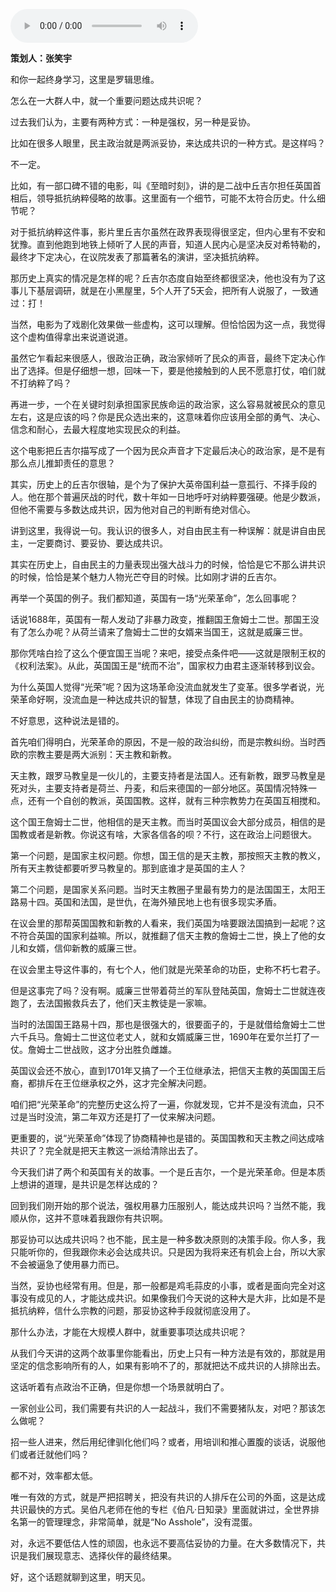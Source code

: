 <audio src="http://igetoss.cdn.igetget.com/mp3/201712/12/201712122145199700784879.mp3" controls="controls">您的浏览器不支持 audio 标签。</audio><p><b>策划人：张笑宇</b></p><p>和你一起终身学习，这里是罗辑思维。</p><p>怎么在一大群人中，就一个重要问题达成共识呢？</p><p>过去我们认为，主要有两种方式：一种是强权，另一种是妥协。</p><p>比如在很多人眼里，民主政治就是两派妥协，来达成共识的一种方式。是这样吗？</p><p>不一定。</p><p>比如，有一部口碑不错的电影，叫《至暗时刻》，讲的是二战中丘吉尔担任英国首相后，领导抵抗纳粹侵略的故事。这里面有一个细节，可能不太符合历史。什么细节呢？</p><p>对于抵抗纳粹这件事，影片里丘吉尔虽然在政界表现得很坚定，但内心里有不安和犹豫。直到他跑到地铁上倾听了人民的声音，知道人民内心是坚决反对希特勒的，最终才下定决心，在议院发表了那篇著名的演讲，坚决抵抗纳粹。</p><p>那历史上真实的情况是怎样的呢？丘吉尔态度自始至终都很坚决，他也没有为了这事儿下基层调研，就是在小黑屋里，5个人开了5天会，把所有人说服了，一致通过：打！</p><p>当然，电影为了戏剧化效果做一些虚构，这可以理解。但恰恰因为这一点，我觉得这个虚构值得拿出来说道说道。</p><p>虽然它乍看起来很感人，很政治正确，政治家倾听了民众的声音，最终下定决心作出了选择。但是仔细想一想，回味一下，要是他接触到的人民不愿意打仗，咱们就不打纳粹了吗？</p><p>再进一步，一个在关键时刻承担国家民族命运的政治家，这么容易就被民众的意见左右，这是应该的吗？你是民众选出来的，这意味着你应该用全部的勇气、决心、信念和耐心，去最大程度地实现民众的利益。</p><p>这个电影把丘吉尔描写成了一个因为民众声音才下定最后决心的政治家，是不是有那么点儿推卸责任的意思？</p><p>其实，历史上的丘吉尔很轴，是个为了保护大英帝国利益一意孤行、不择手段的人。他在那个普遍厌战的时代，数十年如一日地呼吁对纳粹要强硬。他是少数派，但他不需要与多数达成共识，因为他对自己的判断有绝对信心。</p><p>讲到这里，我得说一句。我认识的很多人，对自由民主有一种误解：就是讲自由民主，一定要商讨、要妥协、要达成共识。</p><p>其实在历史上，自由民主的力量表现出强大战斗力的时候，恰恰是它不那么讲共识的时候，恰恰是某个魅力人物光芒夺目的时候。比如刚才讲的丘吉尔。</p><p>再举一个英国的例子。我们都知道，英国有一场“光荣革命”，怎么回事呢？</p><p>话说1688年，英国有一帮人发动了非暴力政变，推翻国王詹姆士二世。那国王没有了怎么办呢？从荷兰请来了詹姆士二世的女婿来当国王，这就是威廉三世。</p><p>那你凭啥白捡了这么个便宜国王当呢？来吧，接受点条件吧——这就是限制王权的《权利法案》。从此，英国国王是“统而不治”，国家权力由君主逐渐转移到议会。</p><p>为什么英国人觉得“光荣”呢？因为这场革命没流血就发生了变革。很多学者说，光荣革命好啊，没流血是一种达成共识的智慧，体现了自由民主的协商精神。</p><p>不好意思，这种说法是错的。</p><p>首先咱们得明白，光荣革命的原因，不是一般的政治纠纷，而是宗教纠纷。当时西欧的宗教主要是两大派别：天主教和新教。</p><p>天主教，跟罗马教皇是一伙儿的，主要支持者是法国人。还有新教，跟罗马教皇是死对头，主要支持者是荷兰、丹麦，和后来德国的一部分地区。英国情况特殊一点，还有一个自创的教派，英国国教。这样，就有三种宗教势力在英国互相搅和。</p><p>这个国王詹姆士二世，他相信的是天主教。而当时英国议会大部分成员，相信的是国教或者是新教。你说这有啥，大家各信各的呗？不行，这在政治上问题很大。</p><p>第一个问题，是国家主权问题。你想，国王信的是天主教，那按照天主教的教义，所有天主教徒都要听罗马教皇的。那到底谁才是英国的主人？</p><p>第二个问题，是国家关系问题。当时天主教圈子里最有势力的是法国国王，太阳王路易十四。英国和法国，是世仇，在海外殖民地上也有很多现实矛盾。</p><p>在议会里的那帮英国国教和新教的人看来，我们英国为啥要跟法国搞到一起呢？这不符合英国的国家利益嘛。所以，就推翻了信天主教的詹姆士二世，换上了他的女儿和女婿，信仰新教的威廉三世。</p><p>在议会里主导这件事的，有七个人，他们就是光荣革命的功臣，史称不朽七君子。</p><p>但是这事完了吗？没有啊。威廉三世带着荷兰的军队登陆英国，詹姆士二世就连夜跑了，去法国搬救兵去了，他们天主教徒是一家嘛。</p><p>当时的法国国王路易十四，那也是很强大的，很要面子的，于是就借给詹姆士二世六千兵马。詹姆士二世这位老丈人，就和女婿威廉三世，1690年在爱尔兰打了一仗。詹姆士二世战败，这才分出胜负雌雄。</p><p>英国议会还不放心，直到1701年又搞了一个王位继承法，把信天主教的英国国王后裔，都排斥在王位继承权之外，这才完全解决问题。</p><p>咱们把“光荣革命”的完整历史这么捋了一遍，你就发现，它并不是没有流血，只不过是当时没流，第二年双方还是打了一仗来解决问题。</p><p>更重要的，说“光荣革命”体现了协商精神也是错的。英国国教和天主教之间达成啥共识了？完全就是把天主教这一派给清除出去了。</p><p>今天我们讲了两个和英国有关的故事。一个是丘吉尔，一个是光荣革命。但是本质上想讲的道理，是共识是怎样达成的？</p><p>回到我们刚开始的那个说法，强权用暴力压服别人，能达成共识吗？当然不能，我顺从你，这并不意味着我跟你有共识啊。</p><p>那妥协可以达成共识吗？也不能，民主是一种多数决原则的决策手段。你人多，我只能听你的，但我跟你未必会达成共识。只是因为我将来还有机会上台，所以大家不会被逼急了使用暴力而已。</p><p>当然，妥协也经常有用。但是，那一般都是鸡毛蒜皮的小事，或者是面向完全对这事没有成见的人，才能达成共识。如果像我们今天说的这种大是大非，比如是不是抵抗纳粹，信什么宗教的问题，那妥协这种手段就彻底没用了。</p><p>那什么办法，才能在大规模人群中，就重要事项达成共识呢？</p><p>从我们今天讲的这两个故事里你能看出，历史上只有一种方法是有效的，那就是用坚定的信念影响所有的人，如果有影响不了的，那就把达不成共识的人排除出去。</p><p>这话听着有点政治不正确，但是你想一个场景就明白了。</p><p>一家创业公司，我们需要有共识的人一起战斗，我们不需要猪队友，对吧？那该怎么做呢？</p><p>招一些人进来，然后用纪律驯化他们吗？或者，用培训和推心置腹的谈话，说服他们或者迁就他们吗？</p><p>都不对，效率都太低。</p><p>唯一有效的方式，就是严把招聘关，把没有共识的人排斥在公司的外面，这是达成共识最快的方式。吴伯凡老师在他的专栏《伯凡·日知录》里面就讲过，全世界排名第一的管理理念，非常简单，就是“No Asshole”，没有混蛋。</p><p>对，永远不要低估人性的顽固，也永远不要高估妥协的力量。在大多数情况下，共识是我们展现意志、选择伙伴的最终结果。</p><p>好，这个话题就聊到这里，明天见。</p>